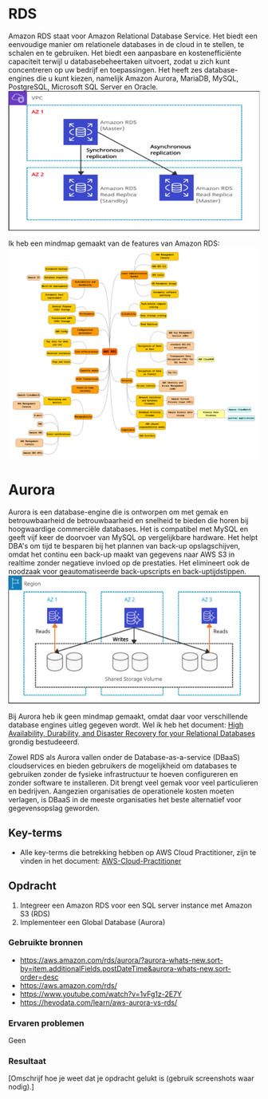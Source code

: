 # RDS
Amazon RDS staat voor Amazon Relational Database Service. Het biedt een eenvoudige manier om relationele databases in de cloud in te stellen, te schalen en te gebruiken. Het biedt een aanpasbare en kostenefficiënte capaciteit terwijl u databasebeheertaken uitvoert, zodat u zich kunt concentreren op uw bedrijf en toepassingen. Het heeft zes database-engines die u kunt kiezen, namelijk Amazon Aurora, MariaDB, MySQL, PostgreSQL, Microsoft SQL Server en Oracle.  
![rds](../00_includes/AWS-23a.png)

Ik heb een mindmap gemaakt van de features van Amazon RDS:  
![mindmap](../00_includes/mindmap-rds.png)

# Aurora
Aurora is een database-engine die is ontworpen om met gemak en betrouwbaarheid de betrouwbaarheid en snelheid te bieden die horen bij hoogwaardige commerciële databases. Het is compatibel met MySQL en geeft vijf keer de doorvoer van MySQL op vergelijkbare hardware. Het helpt DBA's om tijd te besparen bij het plannen van back-up opslagschijven, omdat het continu een back-up maakt van gegevens naar AWS S3 in realtime zonder negatieve invloed op de prestaties. Het elimineert ook de noodzaak voor geautomatiseerde back-upscripts en back-uptijdstippen.  
![aurora](../00_includes/AWS-23b.png)  

Bij Aurora heb ik geen mindmap gemaakt, omdat daar voor verschillende database engines uitleg gegeven wordt. Wel ik heb het document: [High Availability, Durability, and Disaster Recovery for your Relational Databases](../00_includes/IG1_RDS1_AvailabilityDurability_Final.pdf) grondig bestudeeerd.

Zowel RDS als Aurora vallen onder de Database-as-a-service (DBaaS) cloudservices en bieden gebruikers de mogelijkheid om databases te gebruiken zonder de fysieke infrastructuur te hoeven configureren en zonder software te installeren. Dit brengt veel gemak voor veel particulieren en bedrijven. Aangezien organisaties de operationele kosten moeten verlagen, is DBaaS in de meeste organisaties het beste alternatief voor gegevensopslag geworden.
## Key-terms
- Alle key-terms die betrekking hebben op AWS Cloud Practitioner, zijn te vinden in het document: [AWS-Cloud-Practitioner](../beschrijvingen/aws-cloud-practitioner.md)  

## Opdracht
1. Integreer een Amazon RDS voor een SQL server instance met Amazon S3 (RDS)
2. Implementeer een Global Database (Aurora)
### Gebruikte bronnen
- https://aws.amazon.com/rds/aurora/?aurora-whats-new.sort-by=item.additionalFields.postDateTime&aurora-whats-new.sort-order=desc  
- https://aws.amazon.com/rds/  
- https://www.youtube.com/watch?v=1vFg1z-2E7Y
- https://hevodata.com/learn/aws-aurora-vs-rds/

### Ervaren problemen
Geen

### Resultaat
[Omschrijf hoe je weet dat je opdracht gelukt is (gebruik screenshots waar nodig).]
